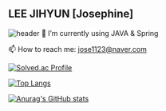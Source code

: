 ## LEE JIHYUN [Josephine]
![header](https://capsule-render.vercel.app/api?type=soft&color=auto&height=200&section=header&text=welcome%20&fontSize=70)
🌱 I’m currently using JAVA & Spring

📫 How to reach me: jose1123@naver.com

[![Solved.ac Profile](http://mazassumnida.wtf/api/v2/generate_badge?boj=jihyun_lee)](https://solved.ac/jihyun_lee/)

[![Top Langs](https://github-readme-stats.vercel.app/api/top-langs/?username=ceojosephinelee)](https://github.com/anuraghazra/github-readme-stats)

[![Anurag's GitHub stats](https://github-readme-stats.vercel.app/api?username=ceojosephinelee)](https://github.com/anuraghazra/github-readme-stats)
